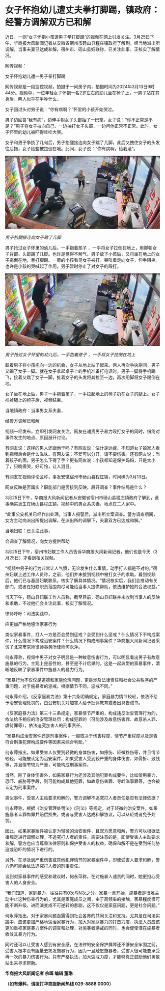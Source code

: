 # 女子怀抱幼儿遭丈夫拳打脚踢，镇政府：经警方调解双方已和解

近日，一则“女子怀抱小孩遭男子拳打脚踢”的视频在网上引发关注。3月25日下午，华商报大风新闻记者从安徽省宿州市砀山县程庄镇政府了解到，经当地派出所调解，当事夫妻已达成和解，宿州市、砀山县妇联称，已关注此事，正核实了解情况。

网传视频：

女子怀抱幼儿遭一男子拳打脚踢

网传视频是一段监控视频，拍摄于一间房子内，拍摄时间为2024年3月13日9时44分。视频中，一位年轻女子怀抱一名2岁左右的幼儿坐在椅子上，一男子站在其身后，两人似乎在争吵什么。

女子回过头对男子说：“你有病啊？”怀里的小孩开始哭泣。

男子边回答“我有病”，边伸手朝女子头部抽了一巴掌。女子说：“你不正常是不是？”男子将女子拉向自己，一边抽打女子头部，一边问他正常不正常。此时，女子怀里的幼儿被吓得哇哇大哭。

女子和男子争执了几句后，男子抬腿接连向女子踹了几脚，此后又拽住女子的头发往后拖，女子险些被拉倒在地。此间，女子说：“你有病啊，给我滚”。

![302f7b837f28aead5d08f187f27fa40f.jpg](https://raw.githubusercontent.com/qqhsx/qqnews_image/main/2024/03/26/女子怀抱幼儿遭丈夫拳打脚踢，镇政府：经警方调解双方已和解/302f7b837f28aead5d08f187f27fa40f.jpg)

_男子抬腿接连向女子踹了几脚_

男子抢过女子怀里的幼儿后，一手抱着孩子
，一手将女子拉倒在地上，用脚朝女子背部、头部踹了几脚。也许是觉得不解气，男子放下小孩后，又将坐在地上的女子拖倒在地，拳打脚踢。一旁的小孩看见女子被打，哭叫着走向女子，伸手阻拦。也许是小孩的哭喊起了作用，男子暂时停止了对女子的殴打。

![e53c08f717d4c63066baf759625c0677.jpg](https://raw.githubusercontent.com/qqhsx/qqnews_image/main/2024/03/26/女子怀抱幼儿遭丈夫拳打脚踢，镇政府：经警方调解双方已和解/e53c08f717d4c63066baf759625c0677.jpg)

_男子抢过女子怀里的幼儿后，一手抱着孩子 ，一手将女子拉倒在地上_

趁着男子将小孩抱向一边的机会，女子从地上站了起来。两人再次争执期间，男子又踢了女子一脚。就在女子拿起桌子上的手机准备打电话时，男子一脚将手机踢飞，接着又踹了女子一脚，扯着女子的头发将其拉至一边，再次用脚将女子踢倒在地。

女子坐在地上后，男子一手抱着孩子，一手拉起地上的椅子扔在女子的腿上。女子推掉腿上的椅子后，视频结束。

当地镇政府：当事男女系夫妻，

经警方调解已和解

视频一经发布，立即引发网友关注。网友在谴责男子暴力殴打女子的同时，纷纷对事件发生的地点、原因展开讨论。

有网友说：这样的男人还跟他干吗？有网友说：估计是远嫁，不知道女子娘家人看到视频后会是什么滋味。有网友说：不爱可以分开，请不要伤害。还有网友说：当着孩子的面，男子怎么下得了手？更有网友说：小孩都知道保护妈妈，只是太小了，只晓得哭，好可怜，让人泪目。

有网友在视频评论区称，事发安徽宿州市砀山县程庄镇，时间确为3月13日。

网友反映是否属实？职能部门是否接到反映，展开调查？事件结局是什么？

3月25日下午，华商报大风新闻记者从安徽省宿州市砀山县程庄镇政府了解到，此事确实发生在砀山县程庄镇，视频中的男女系夫妻，地点在二人家中。

“此事公安机关已经作出处理。当事人报警后，派出所立案调查。警方调查期间，女方主动向派出所提出调解。在派出所的调解下，夫妻双方已达成和解。”

当地妇联：已关注此事，

会调查了解情况，向女方提供帮助

3月25日下午，宿州市妇联工作人员告诉华商报大风新闻记者，他们也是今天（3月25日）才看到相关视频。

“视频中男子的行为非常让人气愤，无论发生什么事情，动手打人都是不对的。”宿州妇联上述工作人员称，之前，他们并未接到视频中被打女子的求助。看到视频后，他们已与基层妇联联系，核实了解具体情况。“情况核实后，我们会推动有关部门，或者在妇联职责范围内尽可能给当事人提供帮助，依法维护她的合法权益。”

当天下午，砀山县妇联工作人员称，截至目前，砀山县妇联并未收到当事人的反映和求助，不过他们会关注此事，核实了解情况。

律师呼吁：司法实践中，

应更加严格地惩治家暴行为

类似家暴事件，打人一方是否会受到惩戒？会受到什么惩戒？什么情况下不构成案件，什么情况下构成治安案件？什么情况下构成刑事案件？华商报大风新闻记者采访了北京市京师律师事务所律师何永萍。

何永萍称，视频中男子对女子明显是一种故意伤害行为，可以明显看出男子有故意施暴的行为，主观上是恶性的，甚至是不计后果的。这是一起典型的家暴事件，清晰地反映了家暴事件中施暴人的暴力行为。

“家暴行为不仅仅是道德和家庭伦理问题，更是涉及法律责任和社会公共秩序的严重问题，对于施暴者的惩戒，根据情节不同，惩戒不同。”

何永萍介绍，《反家庭暴力法》第十六条明确规定，家庭暴力情节较轻，依法不给予治安管理处罚的，由公安机关对加害人给予批评教育或者出具告诫书。

《反家庭暴力法》第三十三条规定，家暴情节严重的，构成违反治安管理行为的，依法给予相应的治安管理处罚；构成犯罪的（可能涉及故意伤害罪、故意杀人罪、虐待罪等），依法追究加害人的刑事责任。

“家暴构成治安案件还是刑事案件，一般取决于伤害程度、情节严重程度以及是否符合刑事犯罪构成要件等因素来综合判断。”

何永萍指出，如果受害人仅受到轻微的身体伤害，如擦伤、轻微挫伤等，并且情节较轻，可能被认定为治安案件。如果受害人受到较严重的身体伤害，如骨折、致残等，并且情节较为严重，可能构成刑事案件。

当然，除了身体伤害外，如果家暴行为还涉及其他犯罪构成要件，比如使用暴力、恐吓、威胁等手段，则可能构成其他犯罪，如故意伤害罪、寻衅滋事罪等，也会被认定为刑事案件。

类似事件，受害人主动要求和解的，警方调解不追究打人者责任是否有法律依据？

何永萍称，根据《治安管理处罚法》《刑法》等规定，对于轻微的治安案件，如果施暴者认罪悔罪并赔偿损失，或者与受害人达成和解协议，可以从轻或者免予处罚。

因此，如果家暴案件被认定为轻微的治安案件，且双方愿意和解，警方可以根据法律规定进行调解处理，不追究打人者的责任。需要注意的是，即使受害人主动要求和解，警方也应当尊重法律原则和保护受害人的权益，确保和解不是在受到任何胁迫或恐吓的情况下进行的。

另外，在涉及到严重伤害或其他犯罪情节的家暴案件中，即使受害人要求和解，警方仍可能会依法追究打人者的刑事责任。

谈到对家暴事件的感受和建议时，何永萍称，在对施暴人谴责的同时，她更担心受害人的人身安全。

“我们知道，家庭暴力，往往只有0次与N次之分。家暴一旦开始，施暴者是很难主动中止这种伤害行为的，尤其是家庭成员之间，由于高频率的接触，家暴程度很可能不断升级，进而演变成不可逆转的悲剧，这不仅仅是家庭问题，更是社会问题。”

何永萍指出，对于家暴问题亟需得到社会各界的共同关注和支持。尤其是在司法实践中，应该更加严格地惩治家暴行为，加大对家庭暴力的打击力度，执法人员应该更加重视家庭暴力案件的调查和处理，对施暴者惩戒的同时，也会促使潜在施暴者收敛其暴力行为。

同时还可以让受害人感到有安全感，在法律的安全保护屏障还不够安全牢固之前，受害人根本没有胆量去揭发施暴行为，因为一旦触怒施暴者，受害人很可能要承受再一次的暴力伤害行为。只有严格执法，加大惩戒力度，才能够真正鼓励他们勇敢站出来寻求帮助。

**华商报大风新闻记者 佘晖 编辑 董琳**

**（如有爆料，请拨打华商报新闻热线 029-8888 0000）**

